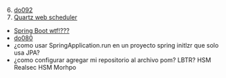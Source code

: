 6. [do092](https://github.com/ronald0009/Leeme/blob/master/resources/do092.md)
8. [Quartz web scheduler](https://github.com/ronald0009/qwscheduler)
- [Spring Boot wtf!???]()
- [do080](https://github.com/ronald0009/Leeme/blob/master/resources/do080.md)
- ¿como usar SpringApplication.run en un proyecto spring initlzr que solo usa JPA?
- ¿como configurar agregar mi repositorio al archivo pom?
LBTR?
HSM Realsec
HSM Morhpo
